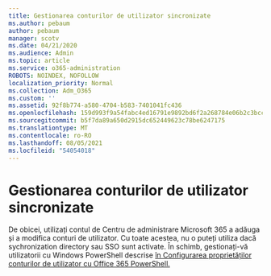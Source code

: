 ```yaml
---
title: Gestionarea conturilor de utilizator sincronizate
ms.author: pebaum
author: pebaum
manager: scotv
ms.date: 04/21/2020
ms.audience: Admin
ms.topic: article
ms.service: o365-administration
ROBOTS: NOINDEX, NOFOLLOW
localization_priority: Normal
ms.collection: Adm_O365
ms.custom: ''
ms.assetid: 92f8b774-a580-4704-b583-7401041fc436
ms.openlocfilehash: 159d993f9a54fabc4ed16791e9892bd6f2a268784e06b2c3bccdcab39544349d
ms.sourcegitcommit: b5f7da89a650d2915dc652449623c78be6247175
ms.translationtype: MT
ms.contentlocale: ro-RO
ms.lasthandoff: 08/05/2021
ms.locfileid: "54054018"
---
```

# <a name="manage-synchronized-user-accounts"></a>Gestionarea conturilor de utilizator sincronizate

De obicei, utilizați contul de Centru de administrare Microsoft 365 a adăuga și a modifica conturi de utilizator. Cu toate acestea, nu o puteți utiliza dacă sychronization directory sau SSO sunt activate. În schimb, gestionați-vă utilizatorii cu Windows PowerShell descrise [în Configurarea proprietăților conturilor de utilizator cu Office 365 PowerShell.](https://docs.microsoft.com/office365/enterprise/powershell/configure-user-account-properties-with-office-365-powershell ) 
  

